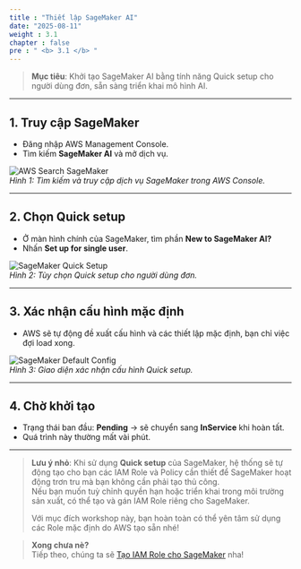 ```yaml
---
title : "Thiết lập SageMaker AI"
date: "2025-08-11"
weight : 3.1
chapter : false
pre : " <b> 3.1 </b> "
---
```


> **Mục tiêu**: Khởi tạo SageMaker AI bằng tính năng Quick setup cho người dùng đơn, sẵn sàng triển khai mô hình AI.

---

## 1. Truy cập SageMaker

- Đăng nhập AWS Management Console.
- Tìm kiếm **SageMaker AI** và mở dịch vụ.

![AWS Search SageMaker](/images/3.quick-create-sagemaker-AI/3.1.set-up-sagemaker-AI/set-up-sagemaker-AI-1.png)  
*Hình 1: Tìm kiếm và truy cập dịch vụ SageMaker trong AWS Console.*

---

## 2. Chọn Quick setup

- Ở màn hình chính của SageMaker, tìm phần **New to SageMaker AI?**  
- Nhấn **Set up for single user**.

![SageMaker Quick Setup](/images/3.quick-create-sagemaker-AI/3.1.set-up-sagemaker-AI/set-up-sagemaker-AI-2.png)  
*Hình 2: Tùy chọn Quick setup cho người dùng đơn.*

---

## 3. Xác nhận cấu hình mặc định

- AWS sẽ tự động đề xuất cấu hình và các thiết lập mặc định, bạn chỉ việc đợi load xong.

![SageMaker Default Config](/images/3.quick-create-sagemaker-AI/3.1.set-up-sagemaker-AI/set-up-sagemaker-AI-3.png)  
*Hình 3: Giao diện xác nhận cấu hình Quick setup.*

---

## 4. Chờ khởi tạo

- Trạng thái ban đầu: **Pending** → sẽ chuyển sang **InService** khi hoàn tất.
- Quá trình này thường mất vài phút.

---

> **Lưu ý nhỏ**: Khi sử dụng **Quick setup** của SageMaker, hệ thống sẽ tự động tạo cho bạn các IAM Role và Policy cần thiết để SageMaker hoạt động trơn tru mà bạn không cần phải tạo thủ công.  
> Nếu bạn muốn tuỳ chỉnh quyền hạn hoặc triển khai trong môi trường sản xuất, có thể tạo và gán IAM Role riêng cho SageMaker.  
>  
> Với mục đích workshop này, bạn hoàn toàn có thể yên tâm sử dụng các Role mặc định do AWS tạo sẵn nhé!

> **Xong chưa nè?**  
> Tiếp theo, chúng ta sẽ [Tạo IAM Role cho SageMaker](/3-quick-create-sagemaker-AI/3.2-set-up-IAM-role-for-sagemaker/) nha!
